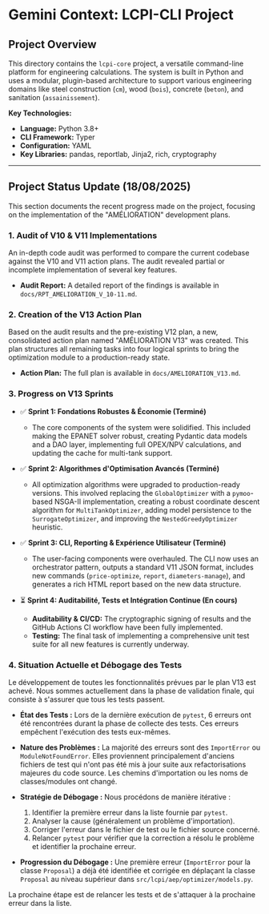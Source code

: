 # Gemini Context: LCPI-CLI Project

## Project Overview

This directory contains the `lcpi-core` project, a versatile command-line platform for engineering calculations. The system is built in Python and uses a modular, plugin-based architecture to support various engineering domains like steel construction (`cm`), wood (`bois`), concrete (`beton`), and sanitation (`assainissement`).

**Key Technologies:**
*   **Language:** Python 3.8+
*   **CLI Framework:** Typer
*   **Configuration:** YAML
*   **Key Libraries:** pandas, reportlab, Jinja2, rich, cryptography

---

## Project Status Update (18/08/2025)

This section documents the recent progress made on the project, focusing on the implementation of the "AMÉLIORATION" development plans.

### 1. Audit of V10 & V11 Implementations

An in-depth code audit was performed to compare the current codebase against the V10 and V11 action plans. The audit revealed partial or incomplete implementation of several key features.

*   **Audit Report:** A detailed report of the findings is available in `docs/RPT_AMELIORATION_V_10-11.md`.

### 2. Creation of the V13 Action Plan

Based on the audit results and the pre-existing V12 plan, a new, consolidated action plan named "AMÉLIORATION V13" was created. This plan structures all remaining tasks into four logical sprints to bring the optimization module to a production-ready state.

*   **Action Plan:** The full plan is available in `docs/AMELIORATION_V13.md`.

### 3. Progress on V13 Sprints

*   ✅ **Sprint 1: Fondations Robustes & Économie (Terminé)**
    *   The core components of the system were solidified. This included making the EPANET solver robust, creating Pydantic data models and a DAO layer, implementing full OPEX/NPV calculations, and updating the cache for multi-tank support.

*   ✅ **Sprint 2: Algorithmes d'Optimisation Avancés (Terminé)**
    *   All optimization algorithms were upgraded to production-ready versions. This involved replacing the `GlobalOptimizer` with a `pymoo`-based NSGA-II implementation, creating a robust coordinate descent algorithm for `MultiTankOptimizer`, adding model persistence to the `SurrogateOptimizer`, and improving the `NestedGreedyOptimizer` heuristic.

*   ✅ **Sprint 3: CLI, Reporting & Expérience Utilisateur (Terminé)**
    *   The user-facing components were overhauled. The CLI now uses an orchestrator pattern, outputs a standard V11 JSON format, includes new commands (`price-optimize`, `report`, `diameters-manage`), and generates a rich HTML report based on the new data structure.

*   ⏳ **Sprint 4: Auditabilité, Tests et Intégration Continue (En cours)**
    *   **Auditability & CI/CD:** The cryptographic signing of results and the GitHub Actions CI workflow have been fully implemented.
    *   **Testing:** The final task of implementing a comprehensive unit test suite for all new features is currently underway.

### 4. Situation Actuelle et Débogage des Tests

Le développement de toutes les fonctionnalités prévues par le plan V13 est achevé. Nous sommes actuellement dans la phase de validation finale, qui consiste à s'assurer que tous les tests passent.

*   **État des Tests :** Lors de la dernière exécution de `pytest`, 6 erreurs ont été rencontrées durant la phase de collecte des tests. Ces erreurs empêchent l'exécution des tests eux-mêmes.

*   **Nature des Problèmes :** La majorité des erreurs sont des `ImportError` ou `ModuleNotFoundError`. Elles proviennent principalement d'anciens fichiers de test qui n'ont pas été mis à jour suite aux refactorisations majeures du code source. Les chemins d'importation ou les noms de classes/modules ont changé.

*   **Stratégie de Débogage :** Nous procédons de manière itérative :
    1.  Identifier la première erreur dans la liste fournie par `pytest`.
    2.  Analyser la cause (généralement un problème d'importation).
    3.  Corriger l'erreur dans le fichier de test ou le fichier source concerné.
    4.  Relancer `pytest` pour vérifier que la correction a résolu le problème et identifier la prochaine erreur.

*   **Progression du Débogage :** Une première erreur (`ImportError` pour la classe `Proposal`) a déjà été identifiée et corrigée en déplaçant la classe `Proposal` au niveau supérieur dans `src/lcpi/aep/optimizer/models.py`.

La prochaine étape est de relancer les tests et de s'attaquer à la prochaine erreur dans la liste.